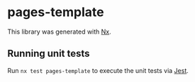 # pages-template

This library was generated with [Nx](https://nx.dev).

## Running unit tests

Run `nx test pages-template` to execute the unit tests via [Jest](https://jestjs.io).
